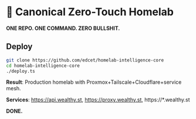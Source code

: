 # 🎯 Canonical Zero-Touch Homelab

**ONE REPO. ONE COMMAND. ZERO BULLSHIT.**

## Deploy

```bash
git clone https://github.com/edcet/homelab-intelligence-core
cd homelab-intelligence-core
./deploy.ts
```

**Result**: Production homelab with Proxmox+Tailscale+Cloudflare+service mesh.

**Services**: https://api.wealthy.st, https://proxy.wealthy.st, https://*.wealthy.st

**DONE.**